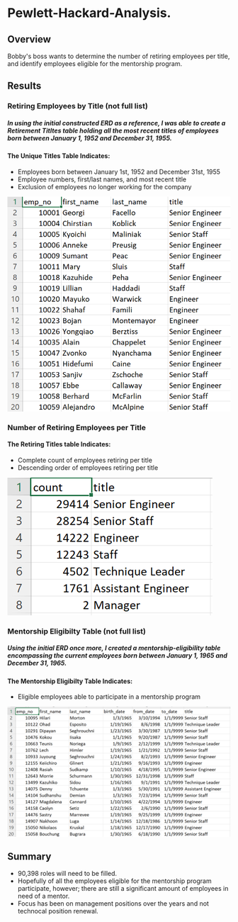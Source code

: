 # Pewlett-Hackard-Analysis.

## Overview

Bobby's boss wants to determine the number of retiring employees per title, and identify employees eligible for the mentorship program. 

## Results

### Retiring Employees by Title (not full list)

##### In using the initial constructed ERD as a reference, I was able to create a Retirement Titltes table holding all the most recent titles of employees born between January 1, 1952 and December 31, 1955.

#### The Unique Titles Table Indicates:

- Employees born between January 1st, 1952 and December 31st, 1955
- Employee numbers, first/last names, and most recent title
- Exclusion of employees no longer working for the company

![unique_titles](/Data/unique_titles.png)

### Number of Retiring Employees per Title 

#### The Retiring Titles table Indicates:

- Complete count of employees retiring per title
- Descending order of employees retiring per title

![retiring_titles](/Data/retiring_titles.png)

### Mentorship Eligibilty Table (not full list)

##### Using the initial ERD once more, I created a mentorship-eligibility table encompassing the current employees born between January 1, 1965 and December 31, 1965.

#### The Mentorship Eligibilty Table Indicates:

- Eligible employees able to participate in a mentorship program

![mentorship_eligibilty](/Data/mentorship_eligibilty.png)

## Summary

- 90,398 roles will need to be filled. 
- Hopefully of all the employees eligible for the mentorship program participate, however; there are still a significant amount of employees in need of a mentor. 
- Focus has been on management positions over the years and not technocal position renewal. 

